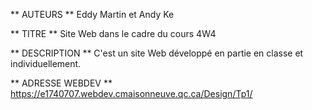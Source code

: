 ** AUTEURS **
Eddy Martin et Andy Ke

** TITRE **
Site Web dans le cadre du cours 4W4

** DESCRIPTION **
C'est un site Web développé en partie en classe et individuellement.

** ADRESSE WEBDEV **
https://e1740707.webdev.cmaisonneuve.qc.ca/Design/Tp1/
